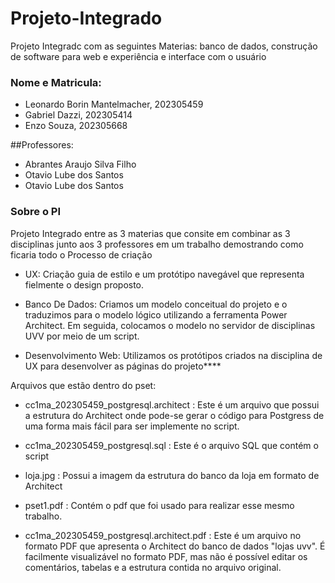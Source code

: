 # Projeto-Integrado
Projeto Integradc com as seguintes Materias: banco de dados, construção de software para web e experiência e interface com o usuário

### Nome e Matricula:
- Leonardo Borin Mantelmacher, 202305459
- Gabriel Dazzi, 202305414
- Enzo Souza, 202305668

##Professores:
- Abrantes Araujo Silva Filho
- Otavio Lube dos Santos
- Otavio Lube dos Santos


### Sobre o PI
Projeto Integrado entre as 3 materias que consite em combinar as 3 disciplinas junto aos 3 professores em um trabalho demostrando como ficaria todo o Processo de criação

- UX:
  Criação guia de estilo e um protótipo navegável que representa fielmente o design proposto.

- Banco De Dados:
  Criamos um modelo conceitual do projeto e o traduzimos para o modelo lógico utilizando a ferramenta Power Architect. Em seguida, colocamos o modelo no servidor de disciplinas UVV por meio de um script.

- Desenvolvimento Web:
Utilizamos os protótipos criados na disciplina de UX para desenvolver as páginas do projeto****




Arquivos que estão dentro do pset:
- cc1ma_202305459_postgresql.architect
: Este é um arquivo que possui a estrutura do Architect onde pode-se gerar o código para Postgress de uma forma mais fácil para ser implemente no script.

- cc1ma_202305459_postgresql.sql
: Este é o arquivo SQL que contém o script

- loja.jpg
: Possui a imagem da estrutura do banco da loja em formato de Architect

- pset1.pdf
: Contém o pdf que foi usado para realizar esse mesmo trabalho.

- cc1ma_202305459_postgresql.architect.pdf
: Este é um arquivo no formato PDF que apresenta o Architect do banco de dados "lojas uvv". É facilmente visualizável no formato PDF, mas não é possível editar os comentários, tabelas e a estrutura contida no arquivo original.


